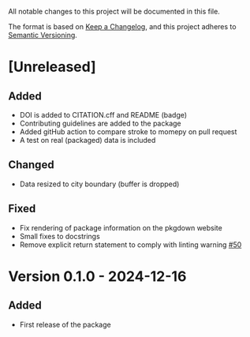 All notable changes to this project will be documented in this file.

The format is based on [Keep a Changelog](https://keepachangelog.com/en/1.1.0/),
and this project adheres to [Semantic Versioning](https://semver.org/spec/v2.0.0.html).

# [Unreleased]

## Added

- DOI is added to CITATION.cff and README (badge)
- Contributing guidelines are added to the package
- Added gitHub action to compare stroke to momepy on pull request
- A test on real (packaged) data is included

## Changed

- Data resized to city boundary (buffer is dropped)

## Fixed

- Fix rendering of package information on the pkgdown website
- Small fixes to docstrings
- Remove explicit return statement to comply with linting warning [#50](https://github.com/CityRiverSpaces/rcoins/pull/50)

# Version 0.1.0 - 2024-12-16

## Added

- First release of the package

